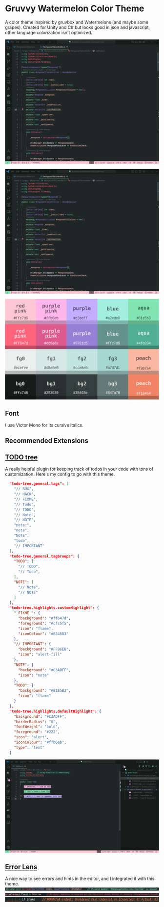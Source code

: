 # Gruvvy Watermelon Color Theme

A color theme inspired by gruvbox and Watermelons (and maybe some grapes).
Created for Unity and C# but looks good in json and javascript, other language colorization isn't optimized.

![image](https://raw.githubusercontent.com/zacccharv/gruvvyWatermelon/main/imgs/Screenshot_2024-02-10_130235.png)

![image](https://raw.githubusercontent.com/zacccharv/gruvvyWatermelon/main/imgs/Screenshot_2024-02-10_130235.png)

![image](https://raw.githubusercontent.com/zacccharv/gruvvyWatermelon/main/imgs/color_theme_palette.png)

## Font

I use Victor Mono for its cursive italics.

## Recommended Extensions

## [TODO tree](https://marketplace.visualstudio.com/items?itemName=Gruntfuggly.todo-tree)

A really helpful plugin for keeping track of todos in your code with tons of customization.
Here's my config to go with this theme.

```json
  "todo-tree.general.tags": [
    "// BUG",
    "// HACK",
    "// FIXME",
    "// Todo",
    "// TODO",
    "// Note",
    "// NOTE",
    "note:",
    "note",
    "NOTE",
    "todo",
    "// IMPORTANT"
  ],
  "todo-tree.general.tagGroups": {
    "TODO": [
      "// TODO",
      "// Todo",
    ],
    "NOTE": [
      "// Note",
      "// NOTE"
    ]
  },
  "todo-tree.highlights.customHighlight": {
    " FIXME ": {
      "background": "#ff647d",
      "foreground": "#cfc5f5",
      "icon": "flame",
      "iconColour": "#E34583"
    },
    "// IMPORTANT": {
      "background": "#FFB6EB",
      "icon": "alert-fill"
    },
    "NOTE": {
      "background": "#C3ADFF",
      "icon": "note"
    },
    "TODO": {
      "background": "#81E5B3",
      "icon": "flame"
    }
  },
  "todo-tree.highlights.defaultHighlight": {
    "background": "#C3ADFF",
    "borderRadius": "0",
    "fontWeight": "bold",
    "foreground": "#222",
    "icon": "alert",
    "iconColour": "#ffb6eb",
    "type": "text"
  }
```

![image](https://raw.githubusercontent.com/zacccharv/gruvvyWatermelon/main/imgs/Screenshot_2024-02-15_193507.png)

## [Error Lens](https://marketplace.visualstudio.com/items?itemName=usernamehw.errorlens)

A nice way to see errors and hints in the editor, and I integrated it with this theme.
![image](https://raw.githubusercontent.com/zacccharv/gruvvyWatermelon/main/imgs/Screenshot_2024-02-10_131100.png)
![image](https://raw.githubusercontent.com/zacccharv/gruvvyWatermelon/main/imgs/Screenshot_2024-02-10_131339.png)
![image](https://raw.githubusercontent.com/zacccharv/gruvvyWatermelon/main/imgs/Screenshot_2024-02-10_131803.png)
